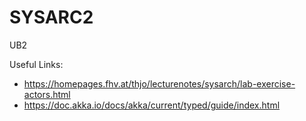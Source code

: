 # SYSARC2
UB2

Useful Links:
- https://homepages.fhv.at/thjo/lecturenotes/sysarch/lab-exercise-actors.html
- https://doc.akka.io/docs/akka/current/typed/guide/index.html